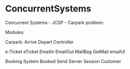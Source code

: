 # ConcurrentSystems

Concurrent Systems - JCSP - Carpark problem: 

Modules: 

Carpark: 
  Arrive
  Depart
  Controller
  
e-Ticket
  eTicket
  Emailin
  EmailOut
  MailBag
  GetMail
  emailUI
  
Booking System
  Booked
  Send
  Server
  Session
  Customer
  
